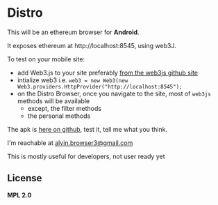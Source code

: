 # Distro

This will be an ethereum browser for __Android__.

It exposes ethereum at http://localhost:8545, using web3J.

To test on your mobile site:
* add Web3.js to your site preferably [from the web3js github site](https://github.com/ethereum/web3.js/blob/develop/dist/web3.min.js)
* intialize web3 i.e. `web3 = new Web3(new Web3.providers.HttpProvider("http://localhost:8545");`
* on the Distro Browser, once you navigate to the site, most of `web3js` methods will be available
  * except, the filter methods
  * the personal methods
  
The apk is [here on github](https://github.com/iamalvin/Distro/blob/master/app/app-release.apk), test it, tell me what you think.

I'm reachable at alvin.browser3@gmail.com

This is mostly useful for developers, not user ready yet

## License
__MPL 2.0__
